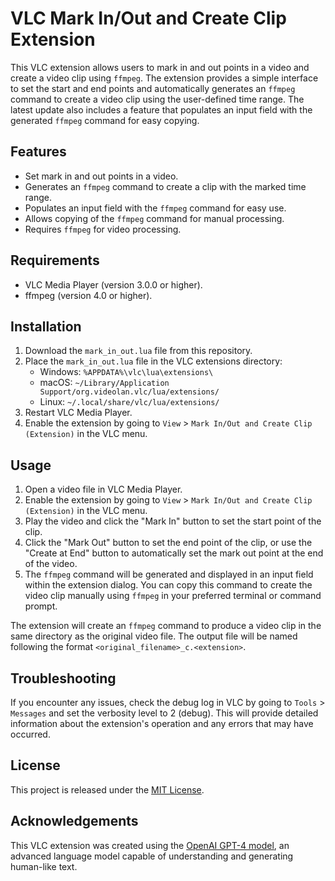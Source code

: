 # VLC Mark In/Out and Create Clip Extension

This VLC extension allows users to mark in and out points in a video and create a video clip using `ffmpeg`. The extension provides a simple interface to set the start and end points and automatically generates an `ffmpeg` command to create a video clip using the user-defined time range. The latest update also includes a feature that populates an input field with the generated `ffmpeg` command for easy copying.

## Features

- Set mark in and out points in a video.
- Generates an `ffmpeg` command to create a clip with the marked time range.
- Populates an input field with the `ffmpeg` command for easy use.
- Allows copying of the `ffmpeg` command for manual processing.
- Requires `ffmpeg` for video processing.

## Requirements

- VLC Media Player (version 3.0.0 or higher).
- ffmpeg (version 4.0 or higher).

## Installation

1. Download the `mark_in_out.lua` file from this repository.
2. Place the `mark_in_out.lua` file in the VLC extensions directory:
   - Windows: `%APPDATA%\vlc\lua\extensions\`
   - macOS: `~/Library/Application Support/org.videolan.vlc/lua/extensions/`
   - Linux: `~/.local/share/vlc/lua/extensions/`
3. Restart VLC Media Player.
4. Enable the extension by going to `View` > `Mark In/Out and Create Clip (Extension)` in the VLC menu.

## Usage

1. Open a video file in VLC Media Player.
2. Enable the extension by going to `View` > `Mark In/Out and Create Clip (Extension)` in the VLC menu.
3. Play the video and click the "Mark In" button to set the start point of the clip.
4. Click the "Mark Out" button to set the end point of the clip, or use the "Create at End" button to automatically set the mark out point at the end of the video.
5. The `ffmpeg` command will be generated and displayed in an input field within the extension dialog. You can copy this command to create the video clip manually using `ffmpeg` in your preferred terminal or command prompt.

The extension will create an `ffmpeg` command to produce a video clip in the same directory as the original video file. The output file will be named following the format `<original_filename>_c.<extension>`.

## Troubleshooting

If you encounter any issues, check the debug log in VLC by going to `Tools` > `Messages` and set the verbosity level to 2 (debug). This will provide detailed information about the extension's operation and any errors that may have occurred.

## License

This project is released under the [MIT License](LICENSE).

## Acknowledgements

This VLC extension was created using the [OpenAI GPT-4 model](https://openai.com/research/), an advanced language model capable of understanding and generating human-like text.
